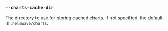 ### `--charts-cache-dir`

The directory to use for storing cached charts. If not specified, the default is `.helmwave/charts`.
